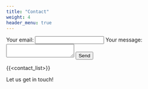 ```yaml
---
title: "Contact"
weight: 4
header_menu: true
---
```

<form
  action="https://formspree.io/f/xvgqyrzg" method="POST">
  <label>
    Your email:
    <input type="email" name="email">
  </label>
  <label>
    Your message:
    <textarea name="message"></textarea>
  </label>
  <!-- your other form fields go here -->
  <button type="submit">Send</button>
</form>

{{<contact_list>}}

Let us get in touch!

